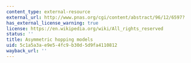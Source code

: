 ```yaml
---
content_type: external-resource
external_url: http://www.pnas.org/cgi/content/abstract/96/12/6597?
has_external_license_warning: true
license: https://en.wikipedia.org/wiki/All_rights_reserved
status: ''
title: Asymmetric hopping models
uid: 5c1a5a3a-e9e5-4fc9-b30d-5d9fa4110812
wayback_url: ''
---
```

